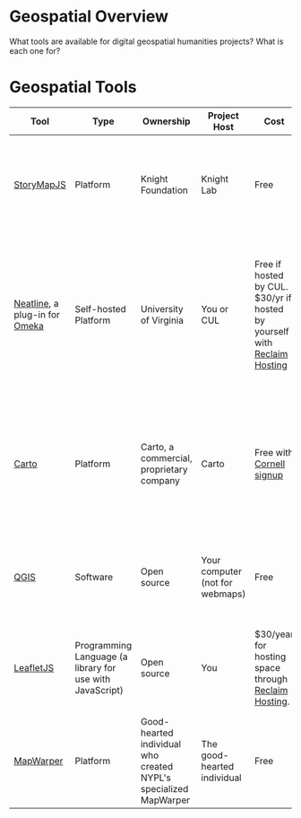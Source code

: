 # Geospatial Overview
What tools are available for digital geospatial humanities projects? What is each one for? 

<h1>Geospatial Tools</h1>

| Tool | Type | Ownership | Project Host | Cost | Example(s) | Good for |
|----|----|----|----|----|----|----|
| [StoryMapJS](https://storymap.knightlab.com/) | Platform | Knight Foundation | Knight Lab | Free | See the StoryMap homepage | <ul><li>Linear stories with a geographic element</li><li>Image, Video, & Text embeddings</li></ul> |
| [Neatline](https://neatline.org), a plug-in for [Omeka](https://info.omeka.net/showcase/) | Self-hosted Platform | University of Virginia | You or CUL | Free if hosted by CUL. $30/yr if hosted by yourself with [Reclaim Hosting](https://reclaimhosting.com/) | [ John Mandeville & the Hereford Map](http://historiacartarum.org/omeka/neatline/fullscreen/john-mandeville-and-the-hereford-map), John Wyatt Greenlee, Cornell Ph.D. Medieval Studies.   [Dyflinnarskiri](http://dyflinnarskiri.com/neatline/fullscreen/dyflinnarskiri), Craig Lyons, Cornell Ph.D. Medieval Studies |<ul><li> Annotations</li> <li>Flexible storytelling</li> <li>Imprecise locations</li> <li>Image and text embeddings</li></ul>
|[Carto](https://carto.com/) | Platform | Carto, a commercial, proprietary company | Carto | Free with [Cornell signup](https://cornell.carto.com/signup) | [Communal Currents](https://communalcurrents.org/), Molly Reed, Cornell Ph.D. History.  [Mapping the Second Ku Klux Klan, 1915-1940](https://labs.library.vcu.edu/klan/), Virginia Commonwealth University Library | <ul><li>Data visualizations</li><li>Time animations</li> <li>Large datasets</li><li>Geocoding</li></ul> |
|[QGIS](https://qgis.org/en/site/) | Software | Open source | Your computer (not for webmaps) | Free | * | <ul><li>Very large datasets</li> <li>Processing data</li> <li>Making static maps</li></ul> |
| [LeafletJS](https://leafletjs.com/) | Programming Language (a library for use with JavaScript) | Open source | You | $30/year for hosting space through [Reclaim Hosting](https://reclaimhosting.com/). | [Icelandic Saga Map](http://sagamap.hi.is/is/).<br>  [Digital Mapping of Literature](https://editio.github.io/mapping.literature/). | Highly flexible! Requires coding, though you can often borrow code via other projects, through [GitHub](https://github.com/), for example.
|[MapWarper](https://mapwarper.net) | Platform | Good-hearted individual who created NYPL's specialized MapWarper | The good-hearted individual | Free | [Battle of Chancellorville](http://hotchkiss.neatline.org/neatline-exhibits/show/battle-of-chancellorsville/fullscreen) uses a map warped in MapWarper as part of a Neatline exhibit. | Georectifying historic maps for use in Neatline, Carto, QGIS, Leaflet, or elsewhere.
